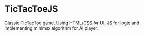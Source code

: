 # TicTacToeJS
Classic TicTacToe game. Using HTML/CSS for UI, JS for logic and implementing minimax algorithm for AI player.
